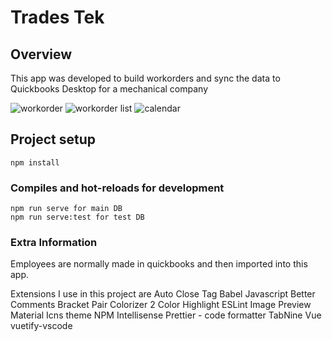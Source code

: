 # Trades Tek

## Overview

This app was developed to build workorders and sync the data to Quickbooks Desktop for a mechanical company

![workorder](https://i.imgur.com/3dI0Hcx.png)
![workorder list](https://i.imgur.com/ibC9JT3.png)
![calendar](https://i.imgur.com/BxKlbY5.png)

## Project setup

```
npm install
```

### Compiles and hot-reloads for development

```
npm run serve for main DB
npm run serve:test for test DB
```

### Extra Information

Employees are normally made in quickbooks and then imported into this app.

Extensions I use in this project are
Auto Close Tag
Babel Javascript
Better Comments
Bracket Pair Colorizer 2
Color Highlight
ESLint
Image Preview
Material Icns theme
NPM Intellisense
Prettier - code formatter
TabNine
Vue
vuetify-vscode
